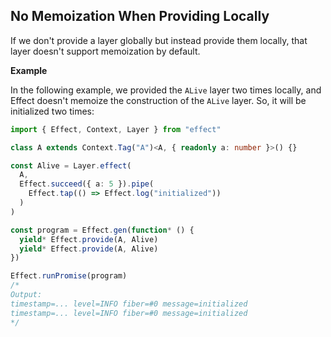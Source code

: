 ## No Memoization When Providing Locally

If we don't provide a layer globally but instead provide them locally, that layer doesn't support memoization by default.

**Example**

In the following example, we provided the `ALive` layer two times locally, and Effect doesn't memoize the construction of the `ALive` layer.
So, it will be initialized two times:

```ts twoslash
import { Effect, Context, Layer } from "effect"

class A extends Context.Tag("A")<A, { readonly a: number }>() {}

const Alive = Layer.effect(
  A,
  Effect.succeed({ a: 5 }).pipe(
    Effect.tap(() => Effect.log("initialized"))
  )
)

const program = Effect.gen(function* () {
  yield* Effect.provide(A, Alive)
  yield* Effect.provide(A, Alive)
})

Effect.runPromise(program)
/*
Output:
timestamp=... level=INFO fiber=#0 message=initialized
timestamp=... level=INFO fiber=#0 message=initialized
*/
```
